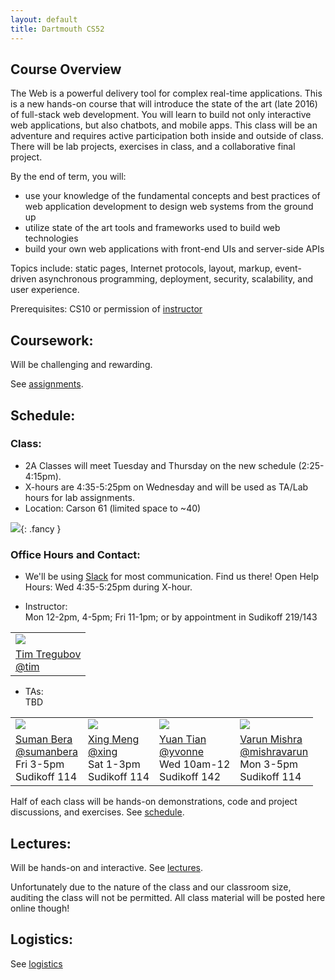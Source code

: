 ```yaml
---
layout: default
title: Dartmouth CS52
---
```


## Course Overview

The Web is a powerful delivery tool for complex real-time applications. This is a new hands-on course that will introduce the state of the art (late 2016) of full-stack web development. You will learn to build not only interactive web applications, but also chatbots, and mobile apps. This class will be an adventure and requires active participation both inside and outside of class. There will be lab projects, exercises in class, and a collaborative final project.

By the end of term, you will:

  - use your knowledge of the fundamental concepts and best practices of web application development to design web systems from the ground up
  - utilize state of the art tools and frameworks used to build web technologies
  - build your own web applications with front-end UIs and server-side APIs

Topics include: static pages, Internet protocols, layout, markup, event-driven asynchronous programming, deployment, security, scalability, and user experience.

Prerequisites: CS10 or permission of [instructor](mailto:tim@cs.dartmouth.edu)


## Coursework:

Will be challenging and rewarding.

See [assignments](/assignments).

## Schedule:

### Class:

  - 2A Classes will meet Tuesday and Thursday on the new schedule (2:25-4:15pm).<br>
  - X-hours are 4:35-5:25pm on Wednesday and will be used as TA/Lab hours for lab assignments.<br>
  - Location: Carson 61  (limited space to ~40)

![](imgs/carson61.jpg){: .fancy }

### Office Hours and Contact:

  - We'll be using [Slack](https://cs52-dartmouth.slack.com) for most communication. Find us there!
    Open Help Hours: Wed 4:35-5:25pm during X-hour.


  - Instructor:<br>
    Mon 12-2pm, 4-5pm; Fri 11-1pm; or by appointment in Sudikoff 219/143

<table>
  <tr>
    <td>
      <img class="profile fancy" src="imgs/tt_profile.jpg" />
    </td>
  </tr>
  <tr>
    <td>
      <a href="mailto:tim@cs.dartmouth.edu">Tim Tregubov</a><br>
      <a href="https://cs52-dartmouth.slack.com/messages/@tim/">@tim</a>
    </td>
  </tr>
</table>


  - TAs:<br> TBD

<table >
  <tr>
    <td><img class="profile fancy" src="imgs/sb_profile.jpg" /></td>
    <td><img class="profile fancy" src="imgs/xm_profile.jpg" /></td>
    <td><img class="profile fancy" src="imgs/yt_profile.jpg" /></td>
    <td><img class="profile fancy" src="imgs/vm_profile.jpg" /></td>
  </tr>
  <tr>
    <td><a href="mailto:Suman.K.Bera.GR@dartmouth.edu">Suman Bera</a><br>
    <a href="https://cs52-dartmouth.slack.com/messages/@sumanbera/">@sumanbera</a><br>
    Fri 3-5pm<br>Sudikoff 114
    </td>
    <td><a href="mailto:Xing.Meng.GR@dartmouth.edu">Xing Meng</a><br>
    <a href="https://cs52-dartmouth.slack.com/messages/@xing/">@xing</a><br>
    Sat 1-3pm<br>Sudikoff 114
    </td>
    <td><a href="mailto:Yuan.Tian.GR@dartmouth.edu">Yuan Tian</a><br>
    <a href="https://cs52-dartmouth.slack.com/messages/@yvonne/">@yvonne</a><br>
    Wed 10am-12<br>Sudikoff 142
    </td>
    <td><a href="mailto:Varun.Mishra.GR@Dartmouth.edu">Varun Mishra</a><br>
    <a href="https://cs52-dartmouth.slack.com/messages/@mishravarun/">@mishravarun</a><br>
    Mon 3-5pm<br>Sudikoff 114
    </td>
  </tr>
</table>


Half of each class will be hands-on demonstrations, code and project discussions, and exercises.  See [schedule](/schedule).

## Lectures:

Will be hands-on and interactive.  See [lectures](/lectures).

Unfortunately due to the nature of the class and our classroom size, auditing the class will not be permitted. All class material will be posted here online though!

<!-- Additionally [DALI Lab Open Lab Nights](http://dali.dartmouth.edu/news-posts/dali-open-lab-hours) are a good time to get help with webdev from myself and DALI mentors. -->

## Logistics:

See [logistics](/logistics)
